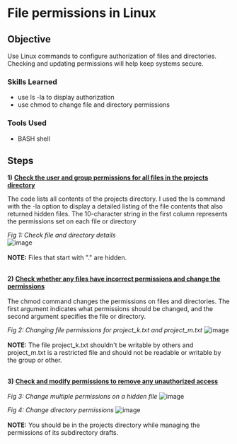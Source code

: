 # File permissions in Linux

## Objective

Use Linux commands to configure authorization of files and directories. Checking and updating permissions will help keep systems secure.

### Skills Learned

- use ls -la to display authorization
- use chmod to change file and directory permissions

### Tools Used

- BASH shell

## Steps

**1)** **<ins>Check the user and group permissions for all files in the projects directory</ins>**  

The code lists all contents of the projects directory. I used the ls command with the -la option to display a detailed listing of the file contents that also returned hidden files. The 10-character string in the first column represents the permissions set on each file or directory
<br/>

*Fig 1: Check file and directory details*  
![image](https://github.com/RyenHY/Linux/assets/161639514/8776f0ea-f835-4f45-b1e3-18b66c1d73bb)
<br/><br/>
**NOTE:** Files that start with "." are hidden. 
<br/><br/>



**2)** **<ins>Check whether any files have incorrect permissions and change the permissions</ins>**  
<br/>
The chmod command changes the permissions on files and directories. The first argument indicates what permissions should be changed, and the second argument specifies the file or directory.
<br/>

*Fig 2: Changing file permissions for project_k.txt and project_m.txt* 
![image](https://github.com/RyenHY/Linux/assets/161639514/88469e3b-7012-41d7-8fc0-abfbefb328e4)
<br/><br/>
**NOTE:** The file project_k.txt shouldn't be writable by others and project_m.txt is a restricted file and should not be readable or writable by the group or other.
<br/><br/>

**3)** **<ins>Check and modify permissions to remove any unauthorized access</ins>**  
<br/>
*Fig 3: Change multiple permissions on a hidden file* 
![image](https://github.com/RyenHY/Linux/assets/161639514/c49bed71-c4ce-48f5-a937-44f79ed97a24)

*Fig 4: Change directory permissions* 
![image](https://github.com/RyenHY/Linux/assets/161639514/429c14ac-87df-4dee-a28a-695d050dfef2)
<br/><br/>
**NOTE:** You should be in the projects directory while managing the permissions of its subdirectory drafts.
